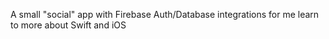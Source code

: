 A small "social" app with Firebase Auth/Database integrations for me learn to more about Swift and iOS
